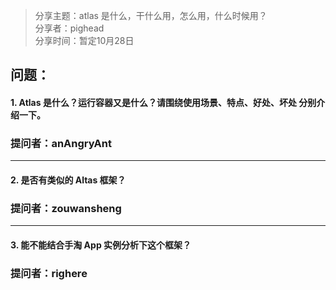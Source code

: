 > 分享主题：atlas 是什么，干什么用，怎么用，什么时候用？  
> 分享者：pighead  
> 分享时间：暂定10月28日  

## 问题：

#### 1. Atlas 是什么？运行容器又是什么？请围绕使用场景、特点、好处、坏处 分别介绍一下。
### 提问者：anAngryAnt

-----

#### 2. 是否有类似的 Altas 框架？
### 提问者：zouwansheng

-----

#### 3. 能不能结合手淘 App 实例分析下这个框架？
### 提问者：righere
